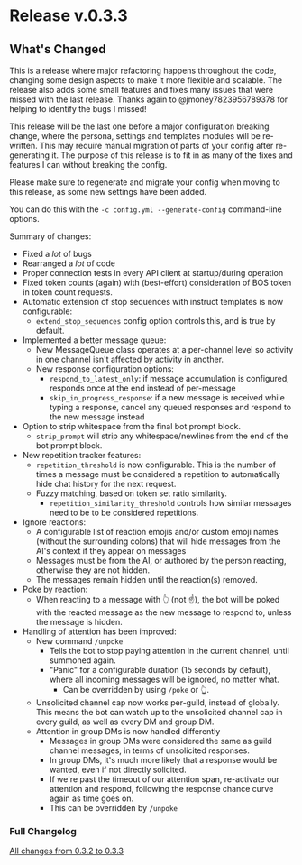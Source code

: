 # Release v.0.3.3

## What's Changed

This is a release where major refactoring happens throughout the code, changing some design aspects to make it more flexible and scalable. The release also adds some small features and fixes many issues that were missed with the last release. Thanks again to @jmoney7823956789378 for helping to identify the bugs I missed!

This release will be the last one before a major configuration breaking change, where the persona, settings and templates modules will be re-written. This may require manual migration of parts of your config after re-generating it. The purpose of this release is to fit in as many of the fixes and features I can without breaking the config.

Please make sure to regenerate and migrate your config when moving to this release, as some new settings have been added.

You can do this with the `-c config.yml --generate-config` command-line options.

Summary of changes:
- Fixed a _lot_ of bugs
- Rearranged a _lot_ of code
- Proper connection tests in every API client at startup/during operation
- Fixed token counts (again) with (best-effort) consideration of BOS token in token count requests.
- Automatic extension of stop sequences with instruct templates is now configurable:
  - `extend_stop_sequences` config option controls this, and is true by default.
- Implemented a better message queue:
  - New MessageQueue class operates at a per-channel level so activity in one channel isn't affected by activity in another.
  - New response configuration options:
    - `respond_to_latest_only`: if message accumulation is configured, responds once at the end instead of per-message
    - `skip_in_progress_response`: if a new message is received while typing a response, cancel any queued responses and respond to the new message instead
- Option to strip whitespace from the final bot prompt block.
  - `strip_prompt` will strip any whitespace/newlines from the end of the bot prompt block.
- New repetition tracker features:
  - `repetition_threshold` is now configurable. This is the number of times a message must be considered a repetition to automatically hide chat history for the next request.
  - Fuzzy matching, based on token set ratio similarity.
    - `repetition_similarity_threshold` controls how similar messages need to be to be considered repetitions.
- Ignore reactions:
  - A configurable list of reaction emojis and/or custom emoji names (without the surrounding colons) that will hide messages from the AI's context if they appear on messages
  - Messages must be from the AI, or authored by the person reacting, otherwise they are not hidden.
  - The messages remain hidden until the reaction(s) removed.
- Poke by reaction:
  - When reacting to a message with 👆 (not ☝), the bot will be poked with the reacted message as the new message to respond to, unless the message is hidden.
- Handling of attention has been improved:
  - New command `/unpoke`
    - Tells the bot to stop paying attention in the current channel, until summoned again.
    - "Panic" for a configurable duration (15 seconds by default), where all incoming messages will be ignored, no matter what.
      - Can be overridden by using `/poke` or 👆.
  - Unsolicited channel cap now works per-guild, instead of globally. This means the bot can watch up to the unsolicited channel cap in every guild, as well as every DM and group DM.
  - Attention in group DMs is now handled differently
    - Messages in group DMs were considered the same as guild channel messages, in terms of unsolicited responses.
    - In group DMs, it's much more likely that a response would be wanted, even if not directly solicited.
    - If we're past the timeout of our attention span, re-activate our attention and respond, following the response chance curve again as time goes on.
    - This can be overridden by `/unpoke`

### Full Changelog

[All changes from 0.3.2 to 0.3.3](https://github.com/xBelladonna/oobabot/compare/v0.3.2...v0.3.3)